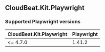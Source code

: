 ## CloudBeat.Kit.Playwright

### Supported Playwright versions 

| CloudBeat.Kit.Playwright | Playwright |
| ------------------------ | ---------- |
| <= 4.7.0                 | 1.41.2     |
